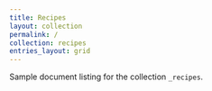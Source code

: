```yaml
---
title: Recipes
layout: collection
permalink: /
collection: recipes
entries_layout: grid
---
```


Sample document listing for the collection `_recipes`.